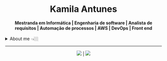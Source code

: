 <h1 align="center"> Kamila Antunes</h1>

<div  align="center">
  <b> Mestranda em Informática | Engenharia de software | Analista de requisitos | Automação de processos | AWS | DevOps | Front end </b>
  <br /> <br />
</div>

<details closed>
  <summary> About me 👈🏼 </summary>

  ---

  <div align="right" style="margin:auto">
    <h3> Tecnologias que atuo <h3>
    <img height="50em" align="right" src="https://cdn.jsdelivr.net/gh/devicons/devicon/icons/html5/html5-plain-wordmark.svg" />
    <img height="50em" align="right" src="https://cdn.jsdelivr.net/gh/devicons/devicon/icons/css3/css3-plain-wordmark.svg" />
    <img height="50em" align="right" src="https://cdn.jsdelivr.net/gh/devicons/devicon/icons/javascript/javascript-original.svg" />
    <img height="50em" align="right" src="https://cdn.jsdelivr.net/gh/devicons/devicon/icons/react/react-original-wordmark.svg" />
    <img height="50em" align="right" src="https://cdn.jsdelivr.net/gh/devicons/devicon/icons/nodejs/nodejs-original.svg" />
    <img height="50em" align="right" src="https://cdn.jsdelivr.net/gh/devicons/devicon/icons/python/python-original.svg" />
  </div>
  
  Hi, sou a Kamila Antunes! :wave:

  &nbsp;  👩🏻‍💻 Acadêmica de engenharia de software <br/>
  &nbsp;  🚀 Evoluindo em projetos front end e back end <br/>
  &nbsp; 📚 Requisitos de software, projetar soluções e resolução de problemas, documentação técnica, segurança e qualidade de software e sistemas, metodologia ágil.

  Experiência em desenvolvimento de sistemas, utilizando **ReactJs** e **ReactNative** para projetos front end web e mobile, e **NodeJs** para projetos em back end. Conhecimento e experiência em **JavaScript**, **C**, **Python**, **Automação e Automatização de Processos**.

  Desenvolvendo pesquisa na área de visão computacional, utilizando YOLO.

  <br/>

</details>

---

<div align="center">
  <a href="https://www.linkedin.com/in/kamila-antunes" target="_blank"><img src="https://img.shields.io/badge/-LinkedIn-%230077B5?style=for-the-badge&logo=linkedin&logoColor=white" target="_blank"></a> | <a href = "mailto:kamilaantunes1@gmail.com"><img src="https://img.shields.io/badge/-Gmail-%23333?style=for-the-badge&logo=gmail&logoColor=white" target="_blank"></a>
<div>
